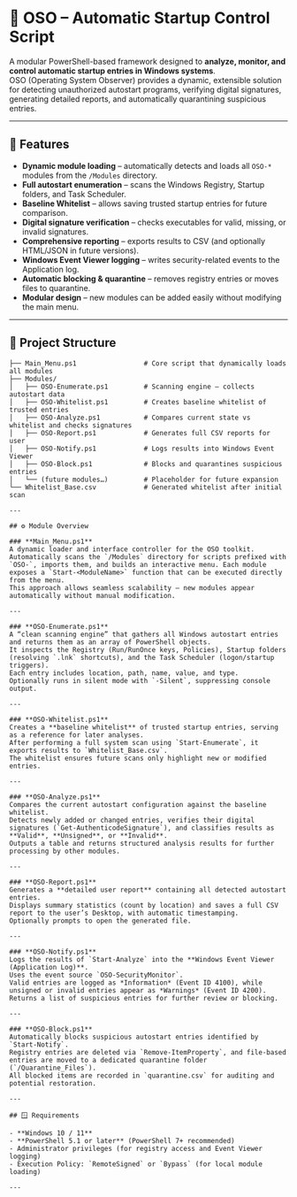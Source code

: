 # 🧩 OSO – Automatic Startup Control Script

A modular PowerShell-based framework designed to **analyze, monitor, and control automatic startup entries in Windows systems**.  
OSO (Operating System Observer) provides a dynamic, extensible solution for detecting unauthorized autostart programs, verifying digital signatures, generating detailed reports, and automatically quarantining suspicious entries.

---

## 🚀 Features

- **Dynamic module loading** – automatically detects and loads all `OSO-*` modules from the `/Modules` directory.
- **Full autostart enumeration** – scans the Windows Registry, Startup folders, and Task Scheduler.
- **Baseline Whitelist** – allows saving trusted startup entries for future comparison.
- **Digital signature verification** – checks executables for valid, missing, or invalid signatures.
- **Comprehensive reporting** – exports results to CSV (and optionally HTML/JSON in future versions).
- **Windows Event Viewer logging** – writes security-related events to the Application log.
- **Automatic blocking & quarantine** – removes registry entries or moves files to quarantine.
- **Modular design** – new modules can be added easily without modifying the main menu.

---

## 🧱 Project Structure

```text
├── Main_Menu.ps1                 # Core script that dynamically loads all modules
├── Modules/
│   ├── OSO-Enumerate.ps1         # Scanning engine – collects autostart data
│   ├── OSO-Whitelist.ps1         # Creates baseline whitelist of trusted entries
│   ├── OSO-Analyze.ps1           # Compares current state vs whitelist and checks signatures
│   ├── OSO-Report.ps1            # Generates full CSV reports for user
│   ├── OSO-Notify.ps1            # Logs results into Windows Event Viewer
│   ├── OSO-Block.ps1             # Blocks and quarantines suspicious entries
│   └── (future modules…)         # Placeholder for future expansion
└── Whitelist_Base.csv            # Generated whitelist after initial scan

---

## ⚙️ Module Overview

### **Main_Menu.ps1**
A dynamic loader and interface controller for the OSO toolkit.  
Automatically scans the `/Modules` directory for scripts prefixed with `OSO-`, imports them, and builds an interactive menu. Each module exposes a `Start-<ModuleName>` function that can be executed directly from the menu.  
This approach allows seamless scalability — new modules appear automatically without manual modification.

---

### **OSO-Enumerate.ps1**
A “clean scanning engine” that gathers all Windows autostart entries and returns them as an array of PowerShell objects.  
It inspects the Registry (Run/RunOnce keys, Policies), Startup folders (resolving `.lnk` shortcuts), and the Task Scheduler (logon/startup triggers).  
Each entry includes location, path, name, value, and type.  
Optionally runs in silent mode with `-Silent`, suppressing console output.

---

### **OSO-Whitelist.ps1**
Creates a **baseline whitelist** of trusted startup entries, serving as a reference for later analyses.  
After performing a full system scan using `Start-Enumerate`, it exports results to `Whitelist_Base.csv`.  
The whitelist ensures future scans only highlight new or modified entries.

---

### **OSO-Analyze.ps1**
Compares the current autostart configuration against the baseline whitelist.  
Detects newly added or changed entries, verifies their digital signatures (`Get-AuthenticodeSignature`), and classifies results as **Valid**, **Unsigned**, or **Invalid**.  
Outputs a table and returns structured analysis results for further processing by other modules.

---

### **OSO-Report.ps1**
Generates a **detailed user report** containing all detected autostart entries.  
Displays summary statistics (count by location) and saves a full CSV report to the user’s Desktop, with automatic timestamping.  
Optionally prompts to open the generated file.

---

### **OSO-Notify.ps1**
Logs the results of `Start-Analyze` into the **Windows Event Viewer (Application Log)**.  
Uses the event source `OSO-SecurityMonitor`.  
Valid entries are logged as *Information* (Event ID 4100), while unsigned or invalid entries appear as *Warnings* (Event ID 4200).  
Returns a list of suspicious entries for further review or blocking.

---

### **OSO-Block.ps1**
Automatically blocks suspicious autostart entries identified by `Start-Notify`.  
Registry entries are deleted via `Remove-ItemProperty`, and file-based entries are moved to a dedicated quarantine folder (`/Quarantine_Files`).  
All blocked items are recorded in `quarantine.csv` for auditing and potential restoration.

---

## 🪟 Requirements

- **Windows 10 / 11**
- **PowerShell 5.1 or later** (PowerShell 7+ recommended)
- Administrator privileges (for registry access and Event Viewer logging)
- Execution Policy: `RemoteSigned` or `Bypass` (for local module loading)

---
